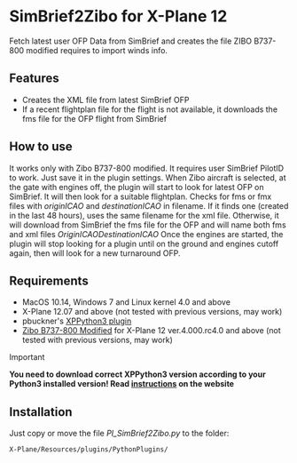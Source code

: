 # SimBrief2Zibo for X-Plane 12
Fetch latest user OFP Data from SimBrief and creates the file ZIBO B737-800 modified requires to import winds info.

## Features
- Creates the XML file from latest SimBrief OFP
- If a recent flightplan file for the flight is not available, it downloads the fms file for the OFP flight from SimBrief

## How to use
It works only with Zibo B737-800 modified. It requires user SimBrief PilotID to work. Just save it in the plugin settings.
When Zibo aircraft is selected, at the gate with engines off, the plugin will start to look for latest OFP on SimBrief.
It will then look for a suitable flightplan. Checks for fms or fmx files with _originICAO_ and _destinationICAO_ in filename. If it finds one (created in the last 48 hours), uses the same filename for the xml file. Otherwise, it will download from SimBrief the fms file for the OFP and will name both fms and xml files _OriginICAODestinationICAO_
Once the engines are started, the plugin will stop looking for a plugin until on the ground and engines cutoff again, then will look for a new turnaround OFP.

## Requirements
- MacOS 10.14, Windows 7 and Linux kernel 4.0 and above
- X-Plane 12.07 and above (not tested with previous versions, may work)
- pbuckner's [XPPython3 plugin](https://xppython3.readthedocs.io/en/latest/index.html)
- [Zibo B737-800 Modified](https://forums.x-plane.org/index.php?/forums/forum/384-zibo-b738-800-modified/) for X-Plane 12 ver.4.000.rc4.0 and above (not tested with previous versions, may work)

> [!IMPORTANT]
> **You need to download correct XPPython3 version according to your Python3 installed version!
Read [instructions](https://xppython3.readthedocs.io/en/latest/usage/installation_plugin.html) on the website**

## Installation
Just copy or move the file _PI_SimBrief2Zibo.py_ to the folder:


    X-Plane/Resources/plugins/PythonPlugins/